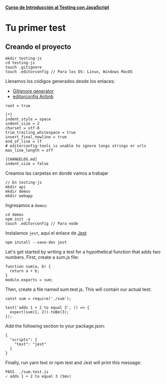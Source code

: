 **[Curso de Introducción al Testing con JavaScript](./../README.md)**

# Tu primer test

## Creando el proyecto

```
mkdir testing-js
cd testing-js
touch .gitignore
touch .editorconfig // Para los OS: Linux, Windows MacOS
```
Llenamos los códigos generados desde los enlaces:
* [Gitignore generator](https://www.toptal.com/developers/gitignore)
* [editorconfig Airbnb ](https://github.com/airbnb/javascript/blob/master/.editorconfig)
```
root = true

[*]
indent_style = space
indent_size = 2
charset = utf-8
trim_trailing_whitespace = true
insert_final_newline = true
end_of_line = lf
# editorconfig-tools is unable to ignore longs strings or urls
max_line_length = off

[CHANGELOG.md]
indent_size = false
```
Creamos las carpetas en donde vamos a trabajar
```
// En testing-js
mkdir api
mkdir demos
mkdir webapp
```
Ingresamos a `demos`:
```
cd demos
npm init -y
touch .editorconfig // Para node
```

Instalamos `jest`, aquí el enlace de [Jest](https://jestjs.io/docs/getting-started)
```
npm install --save-dev jest
````

Let's get started by writing a test for a hypothetical function that adds two numbers. First, create a sum.js file:
```
function sum(a, b) {
  return a + b;
}
module.exports = sum;
```
Then, create a file named sum.test.js. This will contain our actual test:
```
const sum = require('./sum');

test('adds 1 + 2 to equal 3', () => {
  expect(sum(1, 2)).toBe(3);
});
```
Add the following section to your package.json:
```
{
  "scripts": {
    "test": "jest"
  }
}
```
Finally, run yarn test or npm test and Jest will print this message:
```
PASS  ./sum.test.js
✓ adds 1 + 2 to equal 3 (5ms)
```


